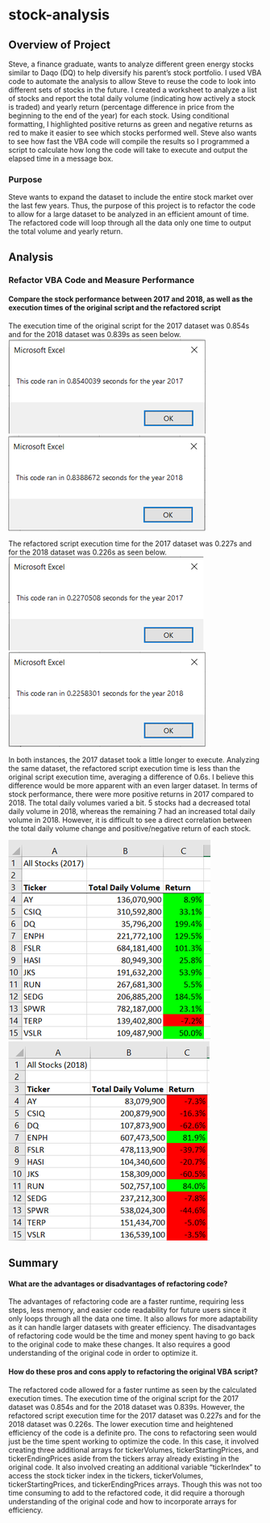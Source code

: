 # stock-analysis

## Overview of Project
Steve, a finance graduate, wants to analyze different green energy stocks similar to Daqo (DQ) to help diversify his parent’s stock portfolio. I used VBA code to automate the analysis to allow Steve to reuse the code to look into different sets of stocks in the future.
I created a worksheet to analyze a list of stocks and report the total daily volume (indicating how actively a stock is traded) and yearly return (percentage difference in price from the beginning to the end of the year) for each stock. Using conditional formatting, I highlighted positive returns as green and negative returns as red to make it easier to see which stocks performed well. 
Steve also wants to see how fast the VBA code will compile the results so I programmed a script to calculate how long the code will take to execute and output the elapsed time in a message box. 

### Purpose
Steve wants to expand the dataset to include the entire stock market over the last few years. Thus, the purpose of this project is to refactor the code to allow for a large dataset to be analyzed in an efficient amount of time. The refactored code will loop through all the data only one time to output the total volume and yearly return.  

## Analysis

### Refactor VBA Code and Measure Performance

#### Compare the stock performance between 2017 and 2018, as well as the execution times of the original script and the refactored script
The execution time of the original script for the 2017 dataset was 0.854s and for the 2018 dataset was 0.839s as seen below. 
![image1: 2017 original code runtime](https://github.com/Soniaprogram/stock-analysis/blob/main/Additional%20Screenshots/Runtimes%20of%20original%20code/Original2017.PNG)
![image2: 2018 original code runtime](https://github.com/Soniaprogram/stock-analysis/blob/main/Additional%20Screenshots/Runtimes%20of%20original%20code/Original2018.PNG)

The refactored script execution time for the 2017 dataset was 0.227s and for the 2018 dataset was 0.226s as seen below.
![image3: 2017 refactored code runtime](https://github.com/Soniaprogram/stock-analysis/blob/main/Resources/VBA_Challenge_2017.PNG)
![image4: 2018 refactored code runtime](https://github.com/Soniaprogram/stock-analysis/blob/main/Resources/VBA_Challenge_2018.PNG)

In both instances, the 2017 dataset took a little longer to execute. Analyzing the same dataset, the refactored script execution time is less than the original script execution time, averaging a difference of 0.6s. I believe this difference would be more apparent with an even larger dataset.
In terms of stock performance, there were more positive returns in 2017 compared to 2018. The total daily volumes varied a bit. 5 stocks had a decreased total daily volume in 2018, whereas the remaining 7 had an increased total daily volume in 2018. However, it is difficult to see a direct correlation between the total daily volume change and positive/negative return of each stock. 

![image5: 2017 chart](https://github.com/Soniaprogram/stock-analysis/blob/main/Additional%20Screenshots/Results/2017chart.png)
![image6: 2018 chart](https://github.com/Soniaprogram/stock-analysis/blob/main/Additional%20Screenshots/Results/2018chart.PNG)

## Summary

#### What are the advantages or disadvantages of refactoring code?

The advantages of refactoring code are a faster runtime, requiring less steps, less memory, and easier code readability for future users since it only loops through all the data one time. It also allows for more adaptability as it can handle larger datasets with greater efficiency. 
The disadvantages of refactoring code would be the time and money spent having to go back to the original code to make these changes. It also requires a good understanding of the original code in order to optimize it. 

#### How do these pros and cons apply to refactoring the original VBA script?

The refactored code allowed for a faster runtime as seen by the calculated execution times. The execution time of the original script for the 2017 dataset was 0.854s and for the 2018 dataset was 0.839s. However, the refactored script execution time for the 2017 dataset was 0.227s and for the 2018 dataset was 0.226s. The lower execution time and heightened efficiency of the code is a definite pro. 
The cons to refactoring seen would just be the time spent working to optimize the code. In this case, it involved creating three additional arrays for tickerVolumes, tickerStartingPrices, and tickerEndingPrices aside from the tickers array already existing in the original code. It also involved creating an additional variable “tickerIndex” to access the stock ticker index in the tickers, tickerVolumes, tickerStartingPrices, and tickerEndingPrices arrays. Though this was not too time consuming to add to the refactored code, it did require a thorough understanding of the original code and how to incorporate arrays for efficiency.
